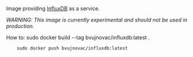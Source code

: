 Image providing [InfluxDB](https://influxdata.com/time-series-platform/influxdb/) as a service.

*WARNING: This image is currently experimental and should not be used in production.*

How to:
        sudo docker build --tag bvujnovac/influxdb:latest .

        sudo docker push bvujnovac/influxdb:latest
